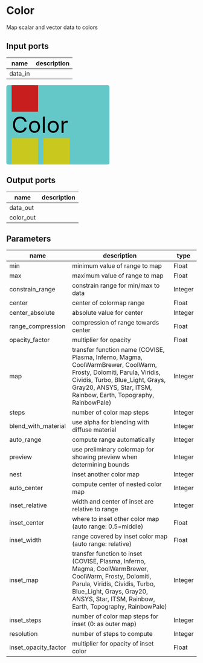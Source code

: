 
# Color
Map scalar and vector data to colors

## Input ports
|name|description|
|-|-|
|data_in||


<svg width="273.0" height="210" >
<rect x="0" y="0" width="273.0" height="210" rx="5" ry="5" style="fill:#64c8c8ff;" />
<rect x="14.0" y="0" width="70" height="70" rx="0" ry="0" style="fill:#c81e1eff;" >
<title>data_in</title></rect>
<title>data_in</title></rect><rect x="14.0" y="140" width="70" height="70" rx="0" ry="0" style="fill:#c8c81eff;" >
<title>data_out</title></rect>
<rect x="98.0" y="140" width="70" height="70" rx="0" ry="0" style="fill:#c8c81eff;" >
<title>color_out</title></rect>
<text x="14.0" y="126.0" font-size="4.2em">Color</text></svg>

## Output ports
|name|description|
|-|-|
|data_out||
|color_out||


## Parameters
|name|description|type|
|-|-|-|
|min|minimum value of range to map|Float|
|max|maximum value of range to map|Float|
|constrain_range|constrain range for min/max to data|Integer|
|center|center of colormap range|Float|
|center_absolute|absolute value for center|Integer|
|range_compression|compression of range towards center|Float|
|opacity_factor|multiplier for opacity|Float|
|map|transfer function name (COVISE, Plasma, Inferno, Magma, CoolWarmBrewer, CoolWarm, Frosty, Dolomiti, Parula, Viridis, Cividis, Turbo, Blue_Light, Grays, Gray20, ANSYS, Star, ITSM, Rainbow, Earth, Topography, RainbowPale)|Integer|
|steps|number of color map steps|Integer|
|blend_with_material|use alpha for blending with diffuse material|Integer|
|auto_range|compute range automatically|Integer|
|preview|use preliminary colormap for showing preview when determining bounds|Integer|
|nest|inset another color map|Integer|
|auto_center|compute center of nested color map|Integer|
|inset_relative|width and center of inset are relative to range|Integer|
|inset_center|where to inset other color map (auto range: 0.5=middle)|Float|
|inset_width|range covered by inset color map (auto range: relative)|Float|
|inset_map|transfer function to inset (COVISE, Plasma, Inferno, Magma, CoolWarmBrewer, CoolWarm, Frosty, Dolomiti, Parula, Viridis, Cividis, Turbo, Blue_Light, Grays, Gray20, ANSYS, Star, ITSM, Rainbow, Earth, Topography, RainbowPale)|Integer|
|inset_steps|number of color map steps for inset (0: as outer map)|Integer|
|resolution|number of steps to compute|Integer|
|inset_opacity_factor|multiplier for opacity of inset color|Float|
